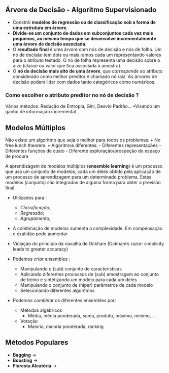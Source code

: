 ## Árvore de Decisão - Algoritmo Supervisionado

- Constrói **modelos de regressão ou de classificação sob a forma de uma estrutura em árvore**.
- **Divide-se um conjunto de dados em subconjuntos cada vez mais pequenos, ao mesmo tempo que se desenvolve incrementalmente uma árvore de decisão associada**.
- O **resultado final** é uma árvore com nós de decisão e nós de folha. Um nó de decisão tem dois ou mais ramos cada um representando valores para o atributo testado. O nó de folha representa uma decisão sobre o alvo (classe ou valor que fica associada à amostra).
- O **nó de decisão mais alto de uma árvore**, que *corresponde* ao atributo considerado como melhor preditor é chamado nó raiz. As árvores de decisão podem lidar com dados tanto categóricos como numéricos.

### Como escolher o atributo preditor no nó de decisão ?

Vários métodos: Redução de Entropia, Gini, Desvio Padrão... •Visando um ganho de informação incremental

## Modelos Múltiplos

Não existe um algoritmo que seja o melhor para todos os problemas. 
	• No free lunch theorem. 
• Algoritmos diferentes:
	- Diferentes representações 
	- Diferentes funções de custo 
	- Diferente exploração/prospeção do espaço de procura

A aprendizagem de modelos múltiplos (**ensemble learning**) é um processo que usa um conjunto de modelos, cada um deles obtido pela aplicação de um processo de aprendizagem para um determinado problema. Estes modelos (conjunto) são integrados de alguma forma para obter a previsão final.

- Utilizados para :
	- *Classificação*;
	- *Regressão*;
	- *Agrupamento*;

- A combinação de modelos aumenta a complexidade, Em compensação e exatidão pode aumentar
- Violação do princípio da navalha de Ockham (Ockham’s razor: simplicity leads to greater accuracy)

- Podemos *criar* ensembles :
	- Manipulando o (sub) conjunto de características
	- Aplicando diferentes processos de (sub) amostragem ao conjunto de treino e sintetizando um modelo para cada um deles
	- Manipulando o conjunto de (hiper) parâmetros de cada modelo
	- Selecionando diferentes algoritmos
- Podemos *combinar* os diferentes ensembles por:
	- Métodos algébricos 
		- Média, média ponderada, soma, produto, máximo, mínimo, … 
	- Votação 
		- Maioria, maioria ponderada, ranking

## Métodos Populares
- **Bagging** -> 
- **Boosting** ->
- **Floresta Aleatória** ->